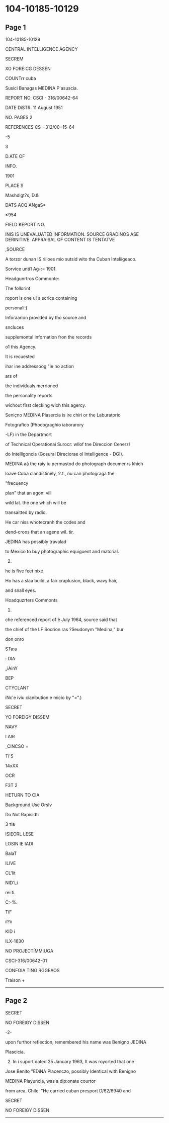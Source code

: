 # 104-10185-10129

## Page 1

104-10185-10129

CENTRAL INTELLIGENCE AGENCY

SECREM

XO FORE:CG DESSEN

COUNTrr cuba

Susici Banagas MEDINA P'asuscia.

REPORT NO. CSCI - 316/00642-64

DATE DiSTR. 11 August 1951

NO. PAGES 2

REFERENCES CS - 312/00÷15-64

-5

3

D.ATE OF

INFO.

1901

PLACE S

Mashdlgt?s, D.&

DATS ACQ ANgaS*

≤954

FIELD KEPORT NO.

INIS IS UNEVALUATED INFORMATION. SOURCE GRADINOS ASE DERINITIVE. APPRAISAL OF CONTENT IS TENTATVE

,SOURCE

A torzor dunan IS riiloes mio sutsid wito tha Cuban Inteliigeaco.

Sorvice unti1 Ag-:= 1901.

Headgunrtros Commonte:

The follorint

roport is one u! a scrics containing

personali:)

Inforaarion provided by tho source and

sncluces

supplemontal infornation fron the records

o1 this Agency.

It is recuested

ihar ine addressoog "ie no action

ars of

the individuals merrioned

the personality reports

wichout first clecking wich this agercy.

Seniçno MEDINA Piasercia is ire chiri or the Laburatorio

Fotografico (Phocograghio iaborarory

-LF) in the Departmort

of Technical Operationai Surocr: wIlof tne Direccion Cenerzl

do Intelligoncia (Gosurai Direciorae ol Intelligence - DGI)..

MEDINA aã the raiy iu permastod do photograph documenrs khich

loave Cuba clandistinely, 2.f., nu can photogragà the

"frecuency

plan" that an agon: vill

wild lat. the one which will be

transaitted by radio.

He car niss whotecranh the codes and

dend-croos that an agene wil. tir.

JEDINA has possibly travalad

to Mexico to buy photographic equiguent and matcrial.

2.

he is five feet nixe

Ho has a slaa build, a fair craplusion, black, wavy hair,

and snall eyes.

Hoadquzrters Commonts

1.

che referenced report o1 è July 1964, source said that

the chief of the LF Socrion ras ?Seudonym "Medina," bur

don onro

STa:a

: DIA

„iAinY

BEP

CTYCLANT

iNc'e iviu cianibution e micio by "=".)

SECRET

YO FOREIGY DISSEM

NAVY

I AIR

_CINCSO =

Ti'S

14xXX

OCR

F3T 2

HETURN TO CIA

Background Use Orslv

Do Not Rapisidti

3 тів

ISIEORL LESE

LOSIN IE IADI

BalaT

ILIVE

CL'lit

NID'Li

rei ti.

C:-%.

TiF

il?ii

KID i

ILX-1630

NO PROJECTÍMMIUGA

CSCI-316/00642-01

CONFOIA TING RGGEAOS

Traison +

---

## Page 2

SECRET

NO FOREIGY DISSEN

-2-

upon furthor reflection, remembered his name was Benigno JEDINA

Plascicia.

2. In i suport dated 25 January 1963, It was royorted that one

Jose Benito "EDiNA Placenczo, possibly Identical with Benigno

MEDINA Playuncia, was a dip:onate courtor

from area, Chile. "He carried cuban presport D/62/6940 and

SECRET

NO FOREIGY DISSEN

---

